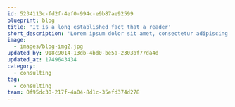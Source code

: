 ```yaml
---
id: 5234113c-fd2f-4ef0-994c-e9b87ae92599
blueprint: blog
title: 'It is a long established fact that a reader'
short_description: 'Lorem ipsum dolor sit amet, consectetur adipiscing elit, sed do eiusmod tempor incididunt ut labore et dolore magna aliqua.'
image:
  - images/blog-img2.jpg
updated_by: 918c9014-13db-4bd0-be5a-2303bf77da4d
updated_at: 1749643434
category:
  - consulting
tag:
  - consulting
team: 0f95dc30-217f-4a04-8d1c-35efd374d278
---
```

